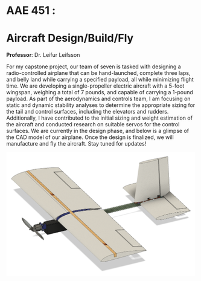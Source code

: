 # AAE 451 : 
# Aircraft Design/Build/Fly

**Professor**: Dr. Leifur Leifsson

For my capstone project, our team of seven is tasked with designing a radio-controlled airplane that can be hand-launched, complete three laps, and belly land while carrying a specified payload, all while minimizing flight time. We are developing a single-propeller electric aircraft with a 5-foot wingspan, weighing a total of 7 pounds, and capable of carrying a 1-pound payload. As part of the aerodynamics and controls team, I am focusing on static and dynamic stability analyses to determine the appropriate sizing for the tail and control surfaces, including the elevators and rudders. Additionally, I have contributed to the initial sizing and weight estimation of the aircraft and conducted research on suitable servos for the control surfaces. We are currently in the design phase, and below is a glimpse of the CAD model of our airplane. Once the design is finalized, we will manufacture and fly the aircraft. Stay tuned for updates!

<img src="assets\images\451_cover.png" width="500">